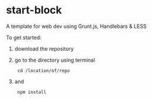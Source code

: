 start-block
===========

A template for web dev using Grunt.js, Handlebars &amp; LESS

To get started:
1. download the repository

2. go to the directory using terminal


        cd /location/of/repo

3. and

        npm install

